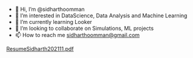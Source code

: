 - 👋 Hi, I’m @sidharthoomman
- 👀 I’m interested in DataScience, Data Analysis and Machine Learning
- 🌱 I’m currently learning Looker
- 💞️ I’m looking to collaborate on Simulations, ML projects
- 📫 How to reach me sidharthoomman@gmail.com

[ResumeSidharth202111.pdf](https://github.com/sidharthoomman/sidharthoomman/files/8330528/ResumeSidharth202111.pdf)
